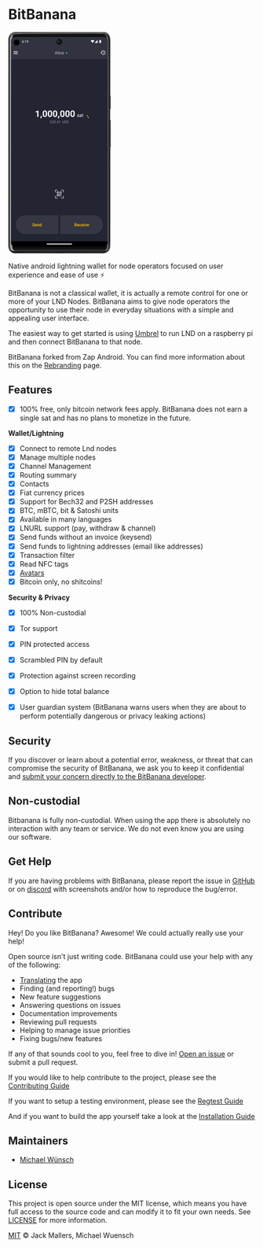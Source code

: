 # BitBanana

![Screenshot of BitBanana app](docs/screenshot.png)

Native android lightning wallet for node operators focused on user experience and ease of use ⚡️

BitBanana is not a classical wallet, it is actually a remote control for one or more of your LND Nodes. BitBanana aims to give node operators the opportunity to use their node in everyday situations with a simple and appealing user interface.

The easiest way to get started is using [Umbrel](https://getumbrel.com/) to run LND on a raspberry pi and then connect BitBanana to that node.

BitBanana forked from Zap Android. You can find more information about this on the [Rebranding](docs/REBRANDING.md) page.

## Features
- [x] 100% free, only bitcoin network fees apply. BitBanana does not earn a single sat and has no plans to monetize in the future.

**Wallet/Lightning**
- [x] Connect to remote Lnd nodes
- [x] Manage multiple nodes
- [x] Channel Management
- [x] Routing summary
- [x] Contacts
- [x] Fiat currency prices
- [x] Support for Bech32 and P2SH addresses
- [x] BTC, mBTC, bit & Satoshi units
- [x] Available in many languages
- [x] LNURL support (pay, withdraw & channel)
- [x] Send funds without an invoice (keysend)
- [x] Send funds to lightning addresses (email like addresses)
- [x] Transaction filter
- [x] Read NFC tags
- [x] [Avatars](https://github.com/michaelWuensch/avathor-rfc#avathor) 
- [x] Bitcoin only, no shitcoins!

**Security & Privacy**
- [x] 100% Non-custodial
- [x] Tor support
- [x] PIN protected access
- [x] Scrambled PIN by default
- [x] Protection against screen recording
- [x] Option to hide total balance
- [x] User guardian system (BitBanana warns users when they are about to perform potentially dangerous or privacy leaking actions)


## Security

If you discover or learn about a potential error, weakness, or threat that can compromise the security of BitBanana, we ask you to keep it confidential and [submit your concern directly to the BitBanana developer](mailto:bitbananasecurity@proton.me?subject=[GitHub]%20BitBanana%20Security).

## Non-custodial

Bitbanana is fully non-custodial. When using the app there is absolutely no interaction with any team or service. We do not even know you are using our software.

## Get Help

If you are having problems with BitBanana, please report the issue in [GitHub][issues] or on [discord][discord] with screenshots and/or how to reproduce the bug/error.



## Contribute

Hey! Do you like BitBanana? Awesome! We could actually really use your help!

Open source isn't just writing code. BitBanana could use your help with any of the following:

- [Translating](docs/TRANSLATING.md) the app
- Finding (and reporting!) bugs
- New feature suggestions
- Answering questions on issues
- Documentation improvements
- Reviewing pull requests
- Helping to manage issue priorities
- Fixing bugs/new features

If any of that sounds cool to you, feel free to dive in! [Open an issue][issues] or submit a pull request.

If you would like to help contribute to the project, please see the [Contributing Guide](docs/CONTRIBUTING.md)

If you want to setup a testing environment, please see the [Regtest Guide](docs/REGTEST.md)

And if you want to build the app yourself take a look at the [Installation Guide](docs/INSTALL.md)

## Maintainers
- [Michael Wünsch](https://github.com/michaelWuensch)

## License

This project is open source under the MIT license, which means you have full access to the source code and can modify it to fit your own needs. See [LICENSE](LICENSE) for more information.

[MIT](LICENSE) © Jack Mallers, Michael Wuensch

[issues]: https://github.com/michaelWuensch/BitBanana/issues
[discord]: https://discord.gg/Xg85BuTc9A